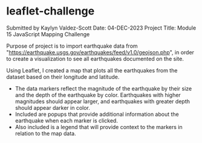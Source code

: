 # leaflet-challenge
Submitted by Kaylyn Valdez-Scott Date: 04-DEC-2023 Project Title: Module 15 JavaScript Mapping Challenge

Purpose of project is to import earthquake data from "https://earthquake.usgs.gov/earthquakes/feed/v1.0/geojson.php", in order to create a visualization to see all earthquakes documented on the site. 

Using Leaflet, I created a map that plots all the earthquakes from the dataset based on their longitude and latitude.
- The data markers reflect the magnitude of the earthquake by their size and the depth of the earthquake by color. Earthquakes with higher magnitudes should appear larger, and earthquakes with greater depth should appear darker in color.
- Included are popups that provide additional information about the earthquake when each marker is clicked.
- Also included is a legend that will provide context to the markers in relation to the map data.

